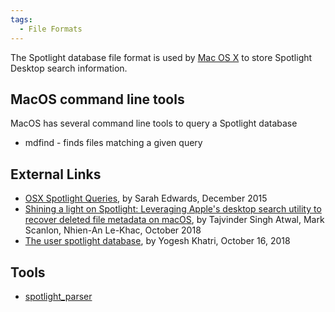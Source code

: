 ```yaml
---
tags:
  - File Formats
---
```

The Spotlight database file format is used by [Mac OS X](mac_os_x.md) to store
Spotlight Desktop search information.

## MacOS command line tools

MacOS has several command line tools to query a Spotlight database

* mdfind - finds files matching a given query

## External Links

* [OSX Spotlight Queries](https://github.com/mac4n6/Presentations/blob/master/OSX%20Spotlight%20Queries/OSX_Spotlight_Queries.pdf),
  by Sarah Edwards, December 2015
* [Shining a light on Spotlight: Leveraging Apple's desktop search utility to recover deleted file metadata on macOS](https://arxiv.org/pdf/1903.07053.pdf),
  by Tajvinder Singh Atwal, Mark Scanlon, Nhien-An Le-Khac, October 2018
* [The user spotlight database](https://www.swiftforensics.com/2018/10/the-user-spotlight-database.html),
  by Yogesh Khatri, October 16, 2018

## Tools

* [spotlight_parser](https://github.com/ydkhatri/spotlight_parser)
